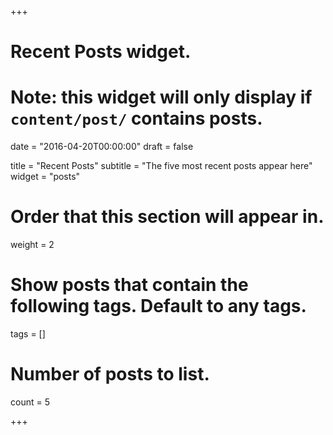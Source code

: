 +++
# Recent Posts widget.
# Note: this widget will only display if `content/post/` contains posts.

date = "2016-04-20T00:00:00"
draft = false

title = "Recent Posts"
subtitle = "The five most recent posts appear here"
widget = "posts"

# Order that this section will appear in.
weight = 2

# Show posts that contain the following tags. Default to any tags.
tags = []

# Number of posts to list.
count = 5

+++

